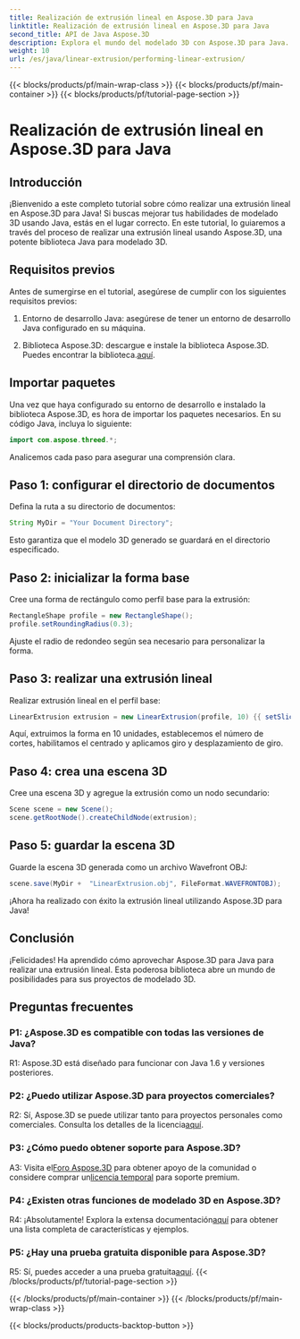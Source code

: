 ```yaml
---
title: Realización de extrusión lineal en Aspose.3D para Java
linktitle: Realización de extrusión lineal en Aspose.3D para Java
second_title: API de Java Aspose.3D
description: Explora el mundo del modelado 3D con Aspose.3D para Java. Aprenda a realizar extrusión lineal sin esfuerzo.
weight: 10
url: /es/java/linear-extrusion/performing-linear-extrusion/
---
```


{{< blocks/products/pf/main-wrap-class >}}
{{< blocks/products/pf/main-container >}}
{{< blocks/products/pf/tutorial-page-section >}}

# Realización de extrusión lineal en Aspose.3D para Java

## Introducción

¡Bienvenido a este completo tutorial sobre cómo realizar una extrusión lineal en Aspose.3D para Java! Si buscas mejorar tus habilidades de modelado 3D usando Java, estás en el lugar correcto. En este tutorial, lo guiaremos a través del proceso de realizar una extrusión lineal usando Aspose.3D, una potente biblioteca Java para modelado 3D.

## Requisitos previos

Antes de sumergirse en el tutorial, asegúrese de cumplir con los siguientes requisitos previos:

1. Entorno de desarrollo Java: asegúrese de tener un entorno de desarrollo Java configurado en su máquina.

2.  Biblioteca Aspose.3D: descargue e instale la biblioteca Aspose.3D. Puedes encontrar la biblioteca.[aquí](https://releases.aspose.com/3d/java/).

## Importar paquetes

Una vez que haya configurado su entorno de desarrollo e instalado la biblioteca Aspose.3D, es hora de importar los paquetes necesarios. En su código Java, incluya lo siguiente:

```java
import com.aspose.threed.*;
```

Analicemos cada paso para asegurar una comprensión clara.

## Paso 1: configurar el directorio de documentos

Defina la ruta a su directorio de documentos:

```java
String MyDir = "Your Document Directory";
```

Esto garantiza que el modelo 3D generado se guardará en el directorio especificado.

## Paso 2: inicializar la forma base

Cree una forma de rectángulo como perfil base para la extrusión:

```java
RectangleShape profile = new RectangleShape();
profile.setRoundingRadius(0.3);
```

Ajuste el radio de redondeo según sea necesario para personalizar la forma.

## Paso 3: realizar una extrusión lineal

Realizar extrusión lineal en el perfil base:

```java
LinearExtrusion extrusion = new LinearExtrusion(profile, 10) {{ setSlices(100); setCenter(true); setTwist(360); setTwistOffset(new Vector3(10, 0, 0));}};
```

Aquí, extruimos la forma en 10 unidades, establecemos el número de cortes, habilitamos el centrado y aplicamos giro y desplazamiento de giro.

## Paso 4: crea una escena 3D

Cree una escena 3D y agregue la extrusión como un nodo secundario:

```java
Scene scene = new Scene();
scene.getRootNode().createChildNode(extrusion);
```

## Paso 5: guardar la escena 3D

Guarde la escena 3D generada como un archivo Wavefront OBJ:

```java
scene.save(MyDir +  "LinearExtrusion.obj", FileFormat.WAVEFRONTOBJ);
```

¡Ahora ha realizado con éxito la extrusión lineal utilizando Aspose.3D para Java!

## Conclusión

¡Felicidades! Ha aprendido cómo aprovechar Aspose.3D para Java para realizar una extrusión lineal. Esta poderosa biblioteca abre un mundo de posibilidades para sus proyectos de modelado 3D.

## Preguntas frecuentes

### P1: ¿Aspose.3D es compatible con todas las versiones de Java?

R1: Aspose.3D está diseñado para funcionar con Java 1.6 y versiones posteriores.

### P2: ¿Puedo utilizar Aspose.3D para proyectos comerciales?

R2: Sí, Aspose.3D se puede utilizar tanto para proyectos personales como comerciales. Consulta los detalles de la licencia[aquí](https://purchase.aspose.com/buy).

### P3: ¿Cómo puedo obtener soporte para Aspose.3D?

 A3: Visita el[Foro Aspose.3D](https://forum.aspose.com/c/3d/18) para obtener apoyo de la comunidad o considere comprar un[licencia temporal](https://purchase.aspose.com/temporary-license/) para soporte premium.

### P4: ¿Existen otras funciones de modelado 3D en Aspose.3D?

 R4: ¡Absolutamente! Explora la extensa documentación[aquí](https://reference.aspose.com/3d/java/) para obtener una lista completa de características y ejemplos.

### P5: ¿Hay una prueba gratuita disponible para Aspose.3D?

 R5: Sí, puedes acceder a una prueba gratuita[aquí](https://releases.aspose.com/).
{{< /blocks/products/pf/tutorial-page-section >}}

{{< /blocks/products/pf/main-container >}}
{{< /blocks/products/pf/main-wrap-class >}}

{{< blocks/products/products-backtop-button >}}
